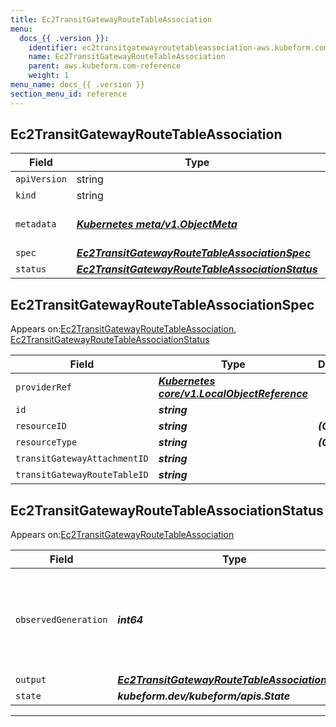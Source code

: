 ```yaml
---
title: Ec2TransitGatewayRouteTableAssociation
menu:
  docs_{{ .version }}:
    identifier: ec2transitgatewayroutetableassociation-aws.kubeform.com
    name: Ec2TransitGatewayRouteTableAssociation
    parent: aws.kubeform.com-reference
    weight: 1
menu_name: docs_{{ .version }}
section_menu_id: reference
---
```


## Ec2TransitGatewayRouteTableAssociation
| Field | Type | Description |
| ------ | ----- | ----------- |
| `apiVersion` | string | `aws.kubeform.com/v1alpha1` |
|    `kind` | string | `Ec2TransitGatewayRouteTableAssociation` |
| `metadata` | ***[Kubernetes meta/v1.ObjectMeta](https://kubernetes.io/docs/reference/generated/kubernetes-api/v1.13/#objectmeta-v1-meta)***|Refer to the Kubernetes API documentation for the fields of the `metadata` field.|
| `spec` | ***[Ec2TransitGatewayRouteTableAssociationSpec](#Ec2TransitGatewayRouteTableAssociationSpec)***||
| `status` | ***[Ec2TransitGatewayRouteTableAssociationStatus](#Ec2TransitGatewayRouteTableAssociationStatus)***||
## Ec2TransitGatewayRouteTableAssociationSpec

Appears on:[Ec2TransitGatewayRouteTableAssociation](#Ec2TransitGatewayRouteTableAssociation), [Ec2TransitGatewayRouteTableAssociationStatus](#Ec2TransitGatewayRouteTableAssociationStatus)

| Field | Type | Description |
| ------ | ----- | ----------- |
| `providerRef` | ***[Kubernetes core/v1.LocalObjectReference](https://kubernetes.io/docs/reference/generated/kubernetes-api/v1.13/#localobjectreference-v1-core)***||
| `id` | ***string***||
| `resourceID` | ***string***| ***(Optional)*** |
| `resourceType` | ***string***| ***(Optional)*** |
| `transitGatewayAttachmentID` | ***string***||
| `transitGatewayRouteTableID` | ***string***||
## Ec2TransitGatewayRouteTableAssociationStatus

Appears on:[Ec2TransitGatewayRouteTableAssociation](#Ec2TransitGatewayRouteTableAssociation)

| Field | Type | Description |
| ------ | ----- | ----------- |
| `observedGeneration` | ***int64***| ***(Optional)*** Resource generation, which is updated on mutation by the API Server.|
| `output` | ***[Ec2TransitGatewayRouteTableAssociationSpec](#Ec2TransitGatewayRouteTableAssociationSpec)***| ***(Optional)*** |
| `state` | ***kubeform.dev/kubeform/apis.State***| ***(Optional)*** |
---
